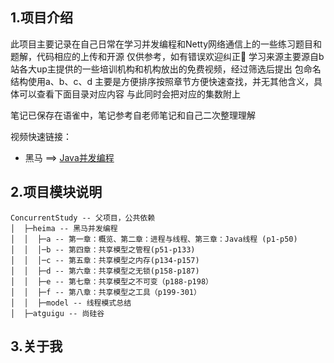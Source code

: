 ## 1.项目介绍

此项目主要记录在自己日常在学习并发编程和Netty网络通信上的一些练习题目和题解，代码相应的上传和开源
仅供参考，如有错误欢迎纠正👏
学习来源主要源自b站各大up主提供的一些培训机构和机构放出的免费视频，经过筛选后提出
包命名结构使用a、b、c、d 主要是方便排序按照章节方便快速查找，并无其他含义，具体可以查看下面目录对应内容
与此同时会把对应的集数附上

笔记已保存在语雀中，笔记参考自老师笔记和自己二次整理理解

视频快速链接：
* 黑马 ==> [Java并发编程](https://www.bilibili.com/video/BV1jE411j7uX)

## 2.项目模块说明
```
ConcurrentStudy -- 父项目，公共依赖
│  ├─heima -- 黑马并发编程
│  │  ├─a -- 第一章：概览、第二章：进程与线程、第三章：Java线程 (p1-p50)
│  │  │─b -- 第四章：共享模型之管程(p51-p133)
│  │  │─c -- 第五章：共享模型之内存(p134-p157)
│  │  ├─d -- 第六章：共享模型之无锁(p158-p187)
│  │  ├─e -- 第七章：共享模型之不可变（p188-p198）
│  │  ├─f -- 第八章：共享模型之工具（p199-301）
│  │  ├─model -- 线程模式总结
│  ├─atguigu -- 尚硅谷

```
## 3.关于我

